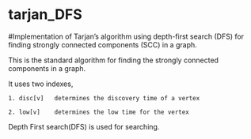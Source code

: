 # tarjan_DFS
#Implementation of Tarjan’s algorithm using depth-first search (DFS) for finding strongly connected components (SCC) in a graph. 

This is the standard algorithm for finding the strongly connected components in a graph.

It uses two indexes,
	
	1. disc[v]   determines the discovery time of a vertex
	
	2. low[v]    determines the low time for the vertex

Depth First search(DFS) is used for searching.


